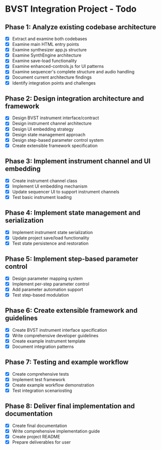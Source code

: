 # BVST Integration Project - Todo

## Phase 1: Analyze existing codebase architecture
- [x] Extract and examine both codebases
- [x] Examine main HTML entry points
- [x] Examine synthesizer app.js structure
- [x] Examine SynthEngine architecture
- [x] Examine save-load functionality
- [x] Examine enhanced-controls.js for UI patterns
- [x] Examine sequencer's complete structure and audio handling
- [x] Document current architecture findings
- [x] Identify integration points and challenges

## Phase 2: Design integration architecture and framework
- [x] Design BVST instrument interface/contract
- [x] Design instrument channel architecture
- [x] Design UI embedding strategy
- [x] Design state management approach
- [x] Design step-based parameter control system
- [x] Create extensible framework specification

## Phase 3: Implement instrument channel and UI embedding
- [x] Create instrument channel class
- [x] Implement UI embedding mechanism
- [x] Update sequencer UI to support instrument channels
- [x] Test basic instrument loading

## Phase 4: Implement state management and serialization
- [x] Implement instrument state serialization
- [x] Update project save/load functionality
- [x] Test state persistence and restoration

## Phase 5: Implement step-based parameter control
- [x] Design parameter mapping system
- [x] Implement per-step parameter control
- [x] Add parameter automation support
- [x] Test step-based modulation

## Phase 6: Create extensible framework and guidelines
- [x] Create BVST instrument interface specification
- [x] Write comprehensive developer guidelines
- [x] Create example instrument template
- [x] Document integration patterns

## Phase 7: Testing and example workflow
- [x] Create comprehensive tests
- [x] Implement test framework
- [x] Create example workflow demonstration
- [x] Test integration scenariosting

## Phase 8: Deliver final implementation and documentation
- [x] Create final documentation
- [x] Write comprehensive implementation guide
- [x] Create project README
- [x] Prepare deliverables for user